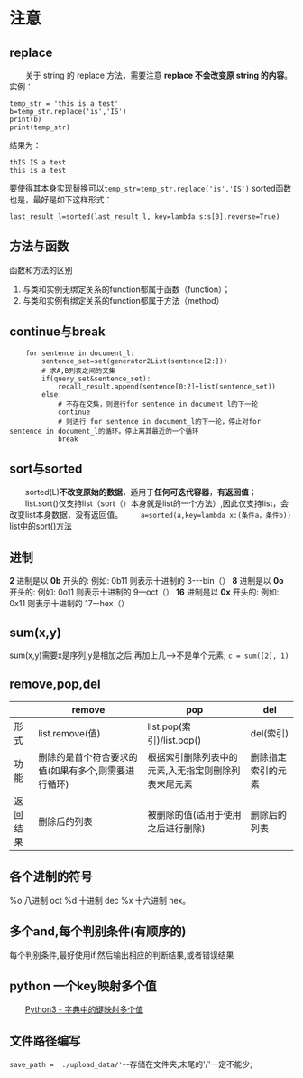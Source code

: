 # 注意
## replace
　　关于 string 的 replace 方法，需要注意 **replace 不会改变原 string 的内容**。
实例：
```
temp_str = 'this is a test'
b=temp_str.replace('is','IS')
print(b)
print(temp_str)
```
结果为：
```
thIS IS a test
this is a test
```
要使得其本身实现替换可以`temp_str=temp_str.replace('is','IS')`
sorted函数也是，最好是如下这样形式：
```
last_result_l=sorted(last_result_l, key=lambda s:s[0],reverse=True)
```
## 方法与函数
函数和方法的区别
1. 与类和实例无绑定关系的function都属于函数（function）；
2. 与类和实例有绑定关系的function都属于方法（method）
## continue与break
```
    for sentence in document_l:
        sentence_set=set(generator2List(sentence[2:]))
        # 求A,B列表之间的交集
        if(query_set&sentence_set):
            recall_result.append(sentence[0:2]+list(sentence_set))
        else:
            # 不存在交集，则进行for sentence in document_l的下一轮
            continue
            # 则进行 for sentence in document_l的下一轮，停止对for sentence in document_l的循环。停止离其最近的一个循环
            break 
```
## sort与sorted
　　sorted(L)**不改变原始的数据**，适用于**任何可迭代容器**，**有返回值**；
　　list.sort()仅支持list（sort（）本身就是list的一个方法）,因此仅支持list，会改变list本身数据，没有返回值。
　　`a=sorted(a,key=lambda x:(条件a，条件b))`
[list中的sort()方法](https://www.cnblogs.com/dyl01/p/8563550.html)

## 进制
**2** 进制是以 **0b** 开头的: 例如: 0b11 则表示十进制的 3---bin（）
**8** 进制是以 **0o** 开头的: 例如: 0o11 则表示十进制的 9—oct（）
**16** 进制是以 **0x** 开头的: 例如: 0x11 则表示十进制的 17--hex（）
## sum(x,y)
sum(x,y)需要x是序列,y是相加之后,再加上几-->不是单个元素;
`c = sum([2], 1)`
## remove,pop,del
|          | remove                                              | pop                                                 | del                |
| -------- | --------------------------------------------------- | --------------------------------------------------- | ------------------ |
| 形式     | list.remove(值)                                     | list.pop(索引)/list.pop()                           | del(索引)          |
| 功能     | 删除的是首个符合要求的值(如果有多个,则需要进行循环) | 根据索引删除列表中的元素,入无指定则删除列表末尾元素 | 删除指定索引的元素 |
| 返回结果 | 删除后的列表                                        | 被删除的值(适用于使用之后进行删除)                  | 删除后的列表       |

## 各个进制的符号
%o 八进制 oct
%d 十进制 dec
%x 十六进制 hex。
## 多个and,每个判别条件(有顺序的)
每个判别条件,最好使用if,然后输出相应的判断结果,或者错误结果
## python 一个key映射多个值
　　[Python3 - 字典中的键映射多个值](https://www.jianshu.com/p/b2edfa790a11)
## 文件路径编写
`save_path = './upload_data/'`--存储在文件夹,末尾的'/'一定不能少;
